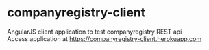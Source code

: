 # companyregistry-client
AngularJS client application to test companyregistry REST api<br>
Access application at https://companyregistry-client.herokuapp.com
